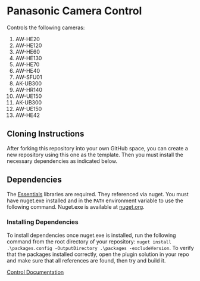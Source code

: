 # Panasonic Camera Control

Controls the following cameras:

1. AW-HE20
1. AW-HE120
1. AW-HE60
1. AW-HE130
1. AW-HE70
1. AW-HE40
1. AW-SFU01
1. AK-UB300
1. AW-HR140
1. AW-UE150
1. AK-UB300
1. AW-UE150
1. AW-HE42

## Cloning Instructions

After forking this repository into your own GitHub space, you can create a new repository using this one as the template.  Then you must install the necessary dependencies as indicated below.

## Dependencies

The [Essentials](https://github.com/PepperDash/Essentials) libraries are required. They referenced via nuget. You must have nuget.exe installed and in the `PATH` environment variable to use the following command. Nuget.exe is available at [nuget.org](https://dist.nuget.org/win-x86-commandline/latest/nuget.exe).

### Installing Dependencies

To install dependencies once nuget.exe is installed, run the following command from the root directory of your repository:
`nuget install .\packages.config -OutputDirectory .\packages -excludeVersion`.
To verify that the packages installed correctly, open the plugin solution in your repo and make sure that all references are found, then try and build it.

[Control Documentation](https://eww.pass.panasonic.co.jp/pro-av/support/content/guide/DEF/HE50_120_IP/HDIntegratedCamera_InterfaceSpecifications-E.pdf)

